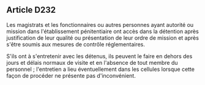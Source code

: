 Article D232
----
Les magistrats et les fonctionnaires ou autres personnes ayant autorité ou
mission dans l'établissement pénitentiaire ont accès dans la détention après
justification de leur qualité ou présentation de leur ordre de mission et après
s'être soumis aux mesures de contrôle réglementaires.

S'ils ont à s'entretenir avec les détenus, ils peuvent le faire en dehors des
jours et délais normaux de visite et en l'absence de tout membre du personnel ;
l'entretien a lieu éventuellement dans les cellules lorsque cette façon de
procéder ne présente pas d'inconvénient.
